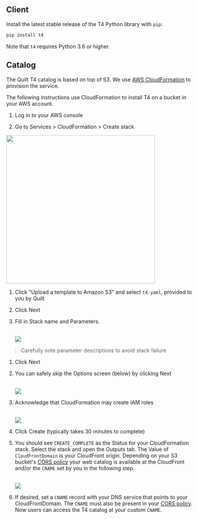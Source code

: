 ## Client

Install the latest stable release of the T4 Python library with `pip`:

```bash
pip install t4
```

Note that `t4` requires Python 3.6 or higher.


## Catalog
The Quilt T4 catalog is based on top of S3. We use [AWS CloudFormation](https://aws.amazon.com/cloudformation/) to provision the service.

The following instructions use CloudFormation to install T4 on a bucket in your AWS account.

1. Log in to your AWS console

1. Go to Services > CloudFormation > Create stack

<img src="../deployment/img/start.png" width="400" />
  
1. Click "Upload a template to Amazon S3" and select `t4.yaml`, provided to
you by Quilt
1. Click Next
1. Fill in Stack name and Parameters.
    <br/>
    <br/>

    ![](../deployment/img/params.png)

> Carefully note parameter descriptions to avoid stack failure
1. Click Next
1. You can safely skip the Options screen (below) by clicking Next
    <br/>
    <br/>

    ![](../deployment/img/skip.png)

1. Acknowledge that CloudFormation may create IAM roles
    <br/>
    <br/>

    ![](../deployment/img/finish.png)

1. Click Create (typically takes 30 minutes to complete)

1. You should see `CREATE_COMPLETE` as the Status for your CloudFormation stack.
Select the stack and open the Outputs tab. The Value of `CloudFrontDomain`
is your CloudFront origin. Depending on your S3 bucket's [CORS policy](#pre-requisites)
your web catalog is available at the CloudFront and/or the `CNAME` set
by you in the following step.
    <br/>
    <br/>

    ![](../deployment/img/outputs.png)

1. If desired, set a `CNAME` record with your DNS service that points to your CloudFrontDomain. The `CNAME` must also be present in your [CORS policy](#pre-requisites). Now users can access the T4 catalog at your custom
`CNAME`.
